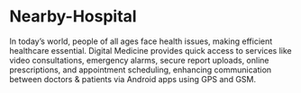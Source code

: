 # Nearby-Hospital
In today’s world, people of all ages face health issues, making efficient healthcare essential. Digital Medicine provides quick access to services like video consultations, emergency alarms, secure report uploads, online prescriptions, and appointment scheduling, enhancing communication between doctors &amp; patients via Android apps using GPS and GSM.
